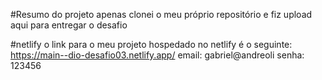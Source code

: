 #Resumo do projeto
apenas clonei o meu próprio repositório e fiz upload aqui para entregar o desafio

#netlify
o link para o meu projeto hospedado no netlify é o seguinte: 
https://main--dio-desafio03.netlify.app/
email: gabriel@andreoli
senha: 123456
